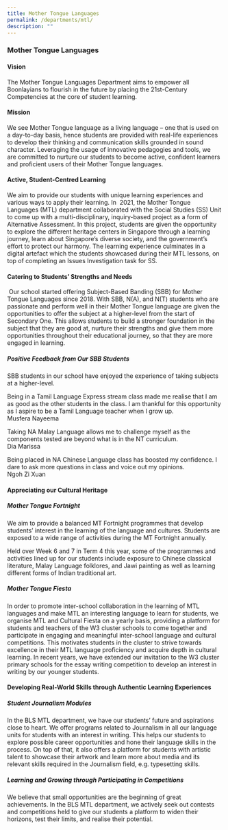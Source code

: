 ```yaml
---
title: Mother Tongue Languages
permalink: /departments/mtl/
description: ""
---
```

### **Mother Tongue Languages**
#### **Vision**
The Mother Tongue Languages Department aims to empower all Boonlayians to flourish in the future by placing the 21st-Century Competencies at the core of student learning.

#### **Mission**
We see Mother Tongue language as a living language – one that is used on a day-to-day basis, hence students are provided with real-life experiences to develop their thinking and communication skills grounded in sound character. Leveraging the usage of innovative pedagogies and tools, we are committed to nurture our students to become active, confident learners and proficient users of their Mother Tongue languages.

#### **Active, Student-Centred Learning**
We aim to provide our students with unique learning experiences and various ways to apply their learning. In  2021, the Mother Tongue Languages (MTL) department collaborated with the Social Studies (SS) Unit to come up with a multi-disciplinary, inquiry-based project as a form of Alternative Assessment. In this project, students are given the opportunity to explore the different heritage centers in Singapore through a learning journey, learn about Singapore’s diverse society, and the government’s effort to protect our harmony. The learning experience culminates in a digital artefact which the students showcased during their MTL lessons, on top of completing an Issues Investigation task for SS.

#### **Catering to Students’ Strengths and Needs**
 Our school started offering Subject-Based Banding (SBB) for Mother Tongue Languages since 2018. With SBB, N(A), and N(T) students who are passionate and perform well in their Mother Tongue language are given the opportunities to offer the subject at a higher-level from the start of Secondary One. This allows students to build a stronger foundation in the subject that they are good at, nurture their strengths and give them more opportunities throughout their educational journey, so that they are more engaged in learning.
 
##### **Positive Feedback from Our SBB Students**
SBB students in our school have enjoyed the experience of taking subjects at a higher-level.

Being in a Tamil Language Express stream class made me realise that I am as good as the other students in the class. I am thankful for this opportunity as I aspire to be a Tamil Language teacher when I grow up. <br>
Musfera Nayeema 

Taking NA Malay Language allows me to challenge myself as the components tested are beyond what is in the NT curriculum.<br>
Dia Marissa 

Being placed in NA Chinese Language class has boosted my confidence. I dare to ask more questions in class and voice out my opinions.<br>
Ngoh Zi Xuan 

#### **Appreciating our Cultural Heritage**
##### **Mother Tongue Fortnight**
We aim to provide a balanced MT Fortnight programmes that develop students’ interest in the learning of the language and cultures. Students are exposed to a wide range of activities during the MT Fortnight annually.

Held over Week 6 and 7 in Term 4 this year, some of the programmes and activities lined up for our students include exposure to Chinese classical literature, Malay Language folklores, and Jawi painting as well as learning different forms of Indian traditional art.

##### **Mother Tongue Fiesta**
In order to promote inter-school collaboration in the learning of MTL languages and make MTL an interesting language to learn for students, we organise MTL and Cultural Fiesta on a yearly basis, providing a platform for students and teachers of the W3 cluster schools to come together and participate in engaging and meaningful inter-school language and cultural competitions. This motivates students in the cluster to strive towards excellence in their MTL language proficiency and acquire depth in cultural learning. In recent years, we have extended our invitation to the W3 cluster primary schools for the essay writing competition to develop an interest in writing by our younger students.

#### **Developing Real-World Skills through Authentic Learning Experiences**
##### **Student Journalism Modules**
In the BLS MTL department, we have our students’ future and aspirations close to heart. We offer programs related to Journalism in all our language units for students with an interest in writing. This helps our students to explore possible career opportunities and hone their language skills in the process. On top of that, it also offers a platform for students with artistic talent to showcase their artwork and learn more about media and its relevant skills required in the Journalism field, e.g. typesetting skills.

##### **Learning and Growing through Participating in Competitions**
We believe that small opportunities are the beginning of great achievements. In the BLS MTL department, we actively seek out contests and competitions held to give our students a platform to widen their horizons, test their limits, and realise their potential.